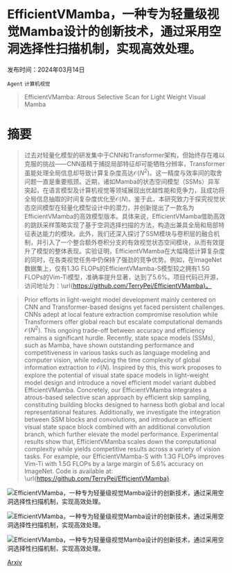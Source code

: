 # EfficientVMamba，一种专为轻量级视觉Mamba设计的创新技术，通过采用空洞选择性扫描机制，实现高效处理。

发布时间：2024年03月14日

`Agent` `计算机视觉`

> EfficientVMamba: Atrous Selective Scan for Light Weight Visual Mamba

# 摘要

> 过去对轻量化模型的研发集中于CNN和Transformer架构，但始终存在难以克服的挑战——CNN虽精于捕捉局部特征却可能牺牲分辨率，Transformer虽能处理全局信息却导致计算复杂度高达$\mathcal{O}(N^2)$。这一精度与效率间的取舍问题一直是重要瓶颈。近期，诸如Mamba的状态空间模型（SSMs）异军突起，在语言模型及计算机视觉等领域展现出优越性能和竞争力，且成功将全局信息抽取的时间复杂度优化至$\mathcal{O}(N)$。鉴于此，本研究致力于探究视觉状态空间模型在轻量化模型设计中的潜力，并创新提出了一款名为EfficientVMamba的高效模型版本。具体来说，EfficientVMamba借助高效的跳跃采样策略实现了基于空洞选择扫描的方法，构造出兼具全局和局部特征表达能力的模块。此外，我们还深入探讨了SSM模块与卷积层的融合机制，并引入了一个整合额外卷积分支的有效视觉状态空间模块，从而有效提升了模型的整体表现。实验证明，EfficientVMamba在大幅降低计算复杂度的同时，在各类视觉任务中仍保持了强劲的竞争优势。例如，在ImageNet数据集上，仅有$1.3$G FLOPs的EfficientVMamba-S模型较之拥有$1.5$G FLOPs的Vim-Ti模型，准确率提升显著，达到了$5.6\%$。项目代码已开源，访问地址为：\url{https://github.com/TerryPei/EfficientVMamba}。

> Prior efforts in light-weight model development mainly centered on CNN and Transformer-based designs yet faced persistent challenges. CNNs adept at local feature extraction compromise resolution while Transformers offer global reach but escalate computational demands $\mathcal{O}(N^2)$. This ongoing trade-off between accuracy and efficiency remains a significant hurdle. Recently, state space models (SSMs), such as Mamba, have shown outstanding performance and competitiveness in various tasks such as language modeling and computer vision, while reducing the time complexity of global information extraction to $\mathcal{O}(N)$. Inspired by this, this work proposes to explore the potential of visual state space models in light-weight model design and introduce a novel efficient model variant dubbed EfficientVMamba. Concretely, our EfficientVMamba integrates a atrous-based selective scan approach by efficient skip sampling, constituting building blocks designed to harness both global and local representational features. Additionally, we investigate the integration between SSM blocks and convolutions, and introduce an efficient visual state space block combined with an additional convolution branch, which further elevate the model performance. Experimental results show that, EfficientVMamba scales down the computational complexity while yields competitive results across a variety of vision tasks. For example, our EfficientVMamba-S with $1.3$G FLOPs improves Vim-Ti with $1.5$G FLOPs by a large margin of $5.6\%$ accuracy on ImageNet. Code is available at: \url{https://github.com/TerryPei/EfficientVMamba}.

![EfficientVMamba，一种专为轻量级视觉Mamba设计的创新技术，通过采用空洞选择性扫描机制，实现高效处理。](../../../paper_images/2403.09977/model_performance_comparison.png)

![EfficientVMamba，一种专为轻量级视觉Mamba设计的创新技术，通过采用空洞选择性扫描机制，实现高效处理。](../../../paper_images/2403.09977/scan.png)

![EfficientVMamba，一种专为轻量级视觉Mamba设计的创新技术，通过采用空洞选择性扫描机制，实现高效处理。](../../../paper_images/2403.09977/arch.png)

[Arxiv](https://arxiv.org/abs/2403.09977)